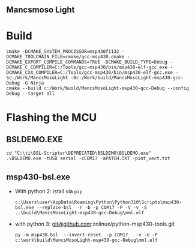 Mancsmoso Light
---------------
# Build

```
cmake -DCMAKE_SYSTEM_PROCESSOR=msp430f1132 -DCMAKE_TOOLCHAIN_FILE=cmake/gcc-msp430.cmake -DCMAKE_EXPORT_COMPILE_COMMANDS=TRUE -DCMAKE_BUILD_TYPE=Debug -DCMAKE_C_COMPILER=C:/Tools/gcc-msp430/bin/msp430-elf-gcc.exe -DCMAKE_CXX_COMPILER=C:/Tools/gcc-msp430/bin/msp430-elf-gcc.exe -Sc:/Work/MancsMosoLight -Bc:/Work/build/MancsMosoLight-msp430-gcc-Debug -G Ninja
cmake --build c:/Work/build/MancsMosoLight-msp430-gcc-Debug --config Debug --target all
```

# Flashing the MCU

## BSLDEMO.EXE

```
cd "C:\ti\BSL-Scripter\DEPRECATED\BSLDEMO\BSLDEMO.exe"
.\BSLDEMO.exe -tUSB serial -cCOM17 -aPATCH.TXT -pint_vect.txt
```

## msp430-bsl.exe

- With python 2: istall via `pip`
  ```
  c:\Users\user\AppData\Roaming\Python\Python310\Scripts\msp430-bsl.exe --replace-bsl  -r -b -p COM17 -P -V -v -S ..\build\MancsMosoLight-msp430-gcc-Debug\mml.elf
  ```

- with python 3: git@github.com:zolinux/python-msp430-tools.git
    ```
    py -m msp430.bsl  --invert-reset  -p COM17   -v -e -P c:\work\build\MancsMosoLight-msp430-gcc-Debug\mml.elf
    ```
  
